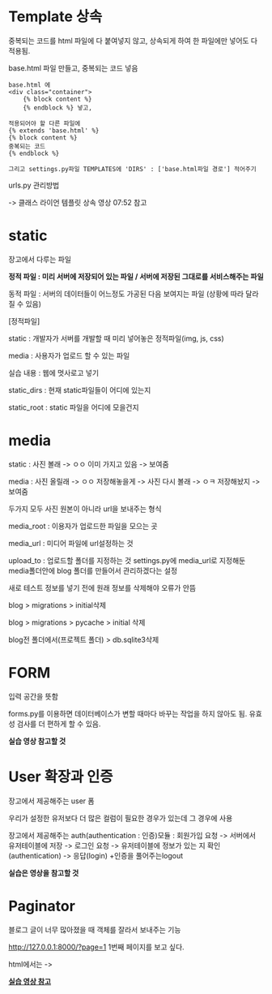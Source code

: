 # Template 상속

중복되는 코드를 html 파일에 다 붙여넣지 않고, 상속되게 하여 한 파일에만 넣어도 다 적용됨.

base.html 파일 만들고, 중복되는 코드 넣음

```
base.html 에
<div class="container">
	{% block content %}
	{% endblock %} 넣고,

적용되어야 할 다른 파일에
{% extends 'base.html' %}
{% block content %}
중복되는 코드
{% endblock %}

그리고 settings.py파일 TEMPLATES에 'DIRS' : ['base.html파일 경로'] 적어주기
```



urls.py 관리방법

-> 클래스 라이언 템플릿 상속 영상 07:52 참고



# static

장고에서 다루는 파일

**정적 파일 : 미리 서버에 저장되어 있는 파일 / 서버에 저장된 그대로를 서비스해주는 파일**

동적 파일 : 서버의 데이터들이 어느정도 가공된 다음 보여지는 파일 (상황에 따라 달라질 수 있음)



[정적파일]

static : 개발자가 서버를 개발할 때 미리 넣어놓은 정적파일(img, js, css)

media : 사용자가 업로드 할 수 있는 파일

실습 내용 : 웹에 멋사로고 넣기

static_dirs : 현재 static파일들이 어디에 있는지

static_root : static 파일을 어디에 모을건지

# media

static : 사진 볼래 -> ㅇㅇ 이미 가지고 있음 -> 보여줌

media : 사진 올릴래 -> ㅇㅇ 저장해놓을게 -> 사진 다시 볼래 -> ㅇㅋ 저장해놨지 -> 보여줌

두가지 모두 사진 원본이 아니라 url을 보내주는 형식

media_root : 이용자가 업로드한 파일을 모으는 곳

media_url : 미디어 파일에 url설정하는 것



upload_to : 업로드할 폴더를 지정하는 것 settings.py에 media_url로 지정해둔 media폴더안에 blog 폴더를 만들어서 관리하겠다는 설정

새로 테스트 정보를 넣기 전에 원래 정보를 삭제해야 오류가 안뜸

blog > migrations > initial삭제

blog > migrations > pycache > initial 삭제

blog전 폴더에서(프로젝트 폴더) > db.sqlite3삭제



# FORM

입력 공간을 뜻함

forms.py를 이용하면 데이터베이스가 변할 때마다 바꾸는 작업을 하지 않아도 됨. 유효성 검사를 더 편하게 할 수 있음.

**실습 영상 참고할 것**



# User 확장과 인증

장고에서 제공해주는 user 폼

우리가 설정한 유저보다 더 많은 컬럼이 필요한 경우가 있는데 그 경우에 사용

장고에서 제공해주는 auth(authentication : 인증)모듈 : 회원가입 요청 -> 서버에서 유저테이블에 저장 -> 로그인 요청 -> 유저테이블에 정보가 있는 지 확인(authentication) -> 응답(login)  +인증을 풀어주는logout

**실습은 영상을 참고할 것**



# Paginator

블로그 글이 너무 많아졌을 때 객체를 잘라서 보내주는 기능

http://127.0.0.1:8000/?page=1 1번째 페이지를 보고 싶다.

html에서는 -> <a href="?page=1">

**실습 영상 참고**